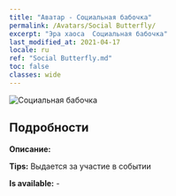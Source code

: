 ```yaml
---
title: "Аватар - Социальная бабочка"
permalink: /Avatars/Social Butterfly/
excerpt: "Эра хаоса  Социальная бабочка"
last_modified_at: 2021-04-17
locale: ru
ref: "Social Butterfly.md"
toc: false
classes: wide
---
```

 ![Социальная бабочка](/images/a/avatarFrame_31.png)

## Подробности

 **Описание:**  

 **Tips:** Выдается за участие в событии 

 **Is available:**  - 

